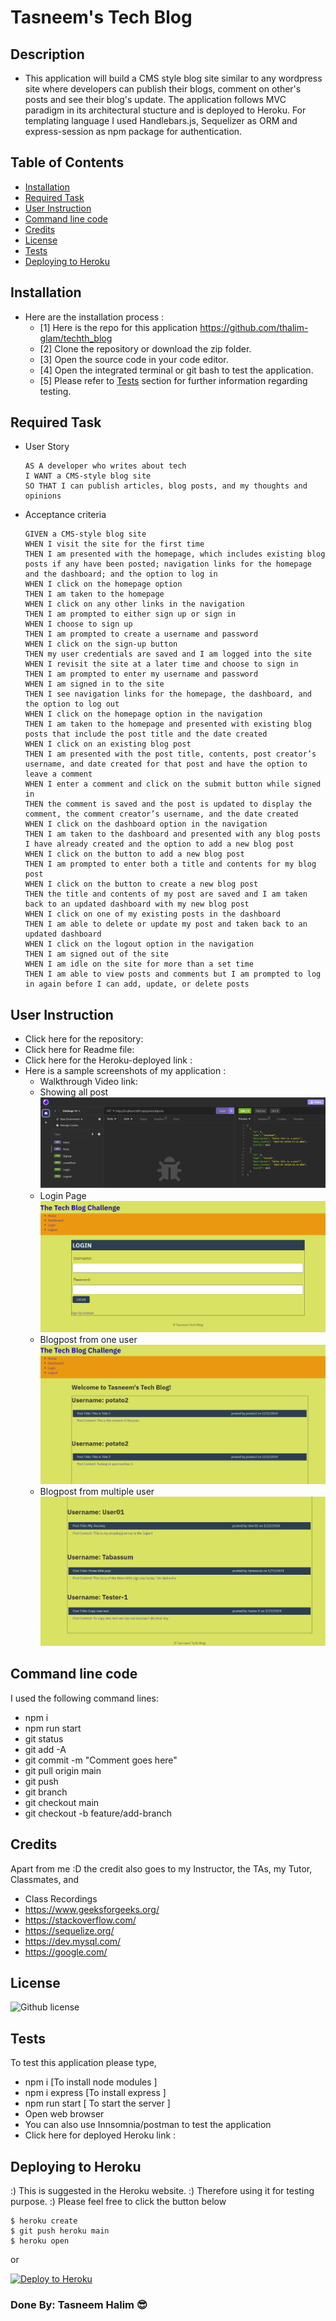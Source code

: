 # Tasneem's Tech Blog
## Description
- This application will build a CMS style blog site similar to any wordpress site where developers can publish their blogs, comment on other's posts and see their blog's update. The application follows MVC paradigm in its architectural stucture and is deployed to Heroku. For templating language I used Handlebars.js, Sequelizer as ORM and express-session as npm package for authentication.

## Table of Contents
  - [Installation](#installation)
  - [Required Task](#required-task)
  - [User Instruction](#user-instruction)
  - [Command line code](#command-line-code)
  - [Credits](#credits)
  - [License](#license)
  - [Tests](#tests)
  - [Deploying to Heroku](#deploying-to-heroku)

## Installation

- Here are the installation process :
  - [1] Here is the repo for this application https://github.com/thalim-glam/techth_blog
  - [2] Clone the repository or download the zip folder.
  - [3] Open the source code in your code editor.
  - [4] Open the integrated terminal or git bash to test the application.
  - [5] Please refer to [Tests](#tests) section for further information regarding testing.

## Required Task 
- User Story 
  ```
  AS A developer who writes about tech
  I WANT a CMS-style blog site
  SO THAT I can publish articles, blog posts, and my thoughts and opinions
  ```
- Acceptance criteria
  ```
  GIVEN a CMS-style blog site
  WHEN I visit the site for the first time
  THEN I am presented with the homepage, which includes existing blog posts if any have been posted; navigation links for the homepage and the dashboard; and the option to log in
  WHEN I click on the homepage option
  THEN I am taken to the homepage
  WHEN I click on any other links in the navigation
  THEN I am prompted to either sign up or sign in
  WHEN I choose to sign up
  THEN I am prompted to create a username and password
  WHEN I click on the sign-up button
  THEN my user credentials are saved and I am logged into the site
  WHEN I revisit the site at a later time and choose to sign in
  THEN I am prompted to enter my username and password
  WHEN I am signed in to the site
  THEN I see navigation links for the homepage, the dashboard, and the option to log out
  WHEN I click on the homepage option in the navigation
  THEN I am taken to the homepage and presented with existing blog posts that include the post title and the date created
  WHEN I click on an existing blog post
  THEN I am presented with the post title, contents, post creator’s username, and date created for that post and have the option to leave a comment
  WHEN I enter a comment and click on the submit button while signed in
  THEN the comment is saved and the post is updated to display the comment, the comment creator’s username, and the date created
  WHEN I click on the dashboard option in the navigation
  THEN I am taken to the dashboard and presented with any blog posts I have already created and the option to add a new blog post
  WHEN I click on the button to add a new blog post
  THEN I am prompted to enter both a title and contents for my blog post
  WHEN I click on the button to create a new blog post
  THEN the title and contents of my post are saved and I am taken back to an updated dashboard with my new blog post
  WHEN I click on one of my existing posts in the dashboard
  THEN I am able to delete or update my post and taken back to an updated dashboard
  WHEN I click on the logout option in the navigation
  THEN I am signed out of the site
  WHEN I am idle on the site for more than a set time
  THEN I am able to view posts and comments but I am prompted to log in again before I can add, update, or delete posts
  ```
## User Instruction

  - Click here for the repository:  
  - Click here for Readme file: 
  - Click here for the Heroku-deployed link :  
  - Here is a sample screenshots of my application :
    - Walkthrough Video link: 
    - Showing all post ![Screenshot of all post](./public/image/screenshot1.jpg)
    - Login Page  ![Screenshot-2](./public/image/Login_page.png)
    - Blogpost from one user ![Screenshot-3](./public/image/Userpost.jpg)
    - Blogpost from multiple user ![Screenshot-4](./public/image/Multiple_user.png)

## Command line code

I used the following command lines:
- npm i
- npm run start
- git status
- git add -A
- git commit -m "Comment goes here"
- git pull origin main
- git push
- git branch
- git checkout main
- git checkout -b feature/add-branch

## Credits

Apart from me :D the credit also goes to my Instructor, the TAs, my Tutor, Classmates, and 
- Class Recordings
- https://www.geeksforgeeks.org/
- https://stackoverflow.com/
- https://sequelize.org/
- https://dev.mysql.com/
- https://google.com/

## License
 ![Github license](https://img.shields.io/badge/license-MIT-blue.svg) 

## Tests

To test this application please type, 
  - npm i [To install node modules ]
  - npm i express [To install express ]
  - npm run start [ To start the server ]
  - Open web browser 
  - You can also use Innsomnia/postman to test the application
  - Click here for deployed Heroku link : 

## Deploying to Heroku
:) This is suggested in the Heroku website.
:) Therefore using it for testing purpose.
:) Please feel free to click the button below 

```
$ heroku create
$ git push heroku main
$ heroku open
```
or

[![Deploy to Heroku](https://www.herokucdn.com/deploy/button.svg)](https://heroku.com/deploy)


### Done By: Tasneem Halim 😎